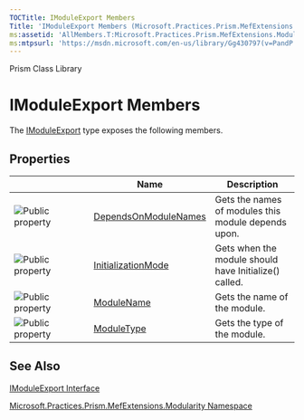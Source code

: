 ```yaml
---
TOCTitle: IModuleExport Members
Title: 'IModuleExport Members (Microsoft.Practices.Prism.MefExtensions.Modularity)'
ms:assetid: 'AllMembers.T:Microsoft.Practices.Prism.MefExtensions.Modularity.IModuleExport'
ms:mtpsurl: 'https://msdn.microsoft.com/en-us/library/Gg430797(v=PandP.50)'
---
```


Prism Class Library

IModuleExport Members
=====================

The [IModuleExport](https://msdn.microsoft.com/t:microsoft.practices.prism.mefextensions.modularity.imoduleexport) type exposes the following members.

Properties
----------

<span id="propertyTableToggle"></span>
<table>
<colgroup>
<col width="33%" />
<col width="33%" />
<col width="33%" />
</colgroup>
<thead>
<tr class="header">
<th> </th>
<th>Name</th>
<th>Description</th>
</tr>
</thead>
<tbody>
<tr class="odd">
<td><img src="https://msdn.microsoft.com/en-us/Gg430797.pubproperty(en-us,PandP.50).gif" title="Public property" /></td>
<td><a href="https://msdn.microsoft.com/p:microsoft.practices.prism.mefextensions.modularity.imoduleexport.dependsonmodulenames">DependsOnModuleNames</a></td>
<td><div class="summary">
Gets the names of modules this module depends upon.
</div></td>
</tr>
<tr class="even">
<td><img src="https://msdn.microsoft.com/en-us/Gg430797.pubproperty(en-us,PandP.50).gif" title="Public property" /></td>
<td><a href="https://msdn.microsoft.com/p:microsoft.practices.prism.mefextensions.modularity.imoduleexport.initializationmode">InitializationMode</a></td>
<td><div class="summary">
Gets when the module should have Initialize() called.
</div></td>
</tr>
<tr class="odd">
<td><img src="https://msdn.microsoft.com/en-us/Gg430797.pubproperty(en-us,PandP.50).gif" title="Public property" /></td>
<td><a href="https://msdn.microsoft.com/p:microsoft.practices.prism.mefextensions.modularity.imoduleexport.modulename">ModuleName</a></td>
<td><div class="summary">
Gets the name of the module.
</div></td>
</tr>
<tr class="even">
<td><img src="https://msdn.microsoft.com/en-us/Gg430797.pubproperty(en-us,PandP.50).gif" title="Public property" /></td>
<td><a href="https://msdn.microsoft.com/p:microsoft.practices.prism.mefextensions.modularity.imoduleexport.moduletype">ModuleType</a></td>
<td><div class="summary">
Gets the type of the module.
</div></td>
</tr>
</tbody>
</table>

See Also
--------

<span id="seeAlsoToggle"></span>
[IModuleExport Interface](https://msdn.microsoft.com/t:microsoft.practices.prism.mefextensions.modularity.imoduleexport)

[Microsoft.Practices.Prism.MefExtensions.Modularity Namespace](https://msdn.microsoft.com/n:microsoft.practices.prism.mefextensions.modularity)
